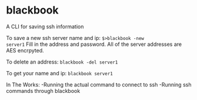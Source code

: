 # blackbook
A CLI for saving ssh information

To save a new ssh server name and ip:
<code>$>blackbook -new server1</code>
Fill in the address and password. All of the server addresses are AES encrpyted. 

To delete an address:
<code>blackbook -del server1</code>

To get your name and ip:
<code>blackbook server1</code>

In The Works:
-Running the actual command to connect to ssh
-Running ssh commands through blackbook
